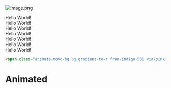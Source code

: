 ![image.png](https://cdn.jsdelivr.net/gh/baib-web/img/20240723123601.png)

<div className="text-red-500">Hello World!</div>
<div className="text-pink-500">Hello World!</div>
<div className="text-orange-500">Hello World!</div>
<div className="text-yellow-500">Hello World!</div>
<div className="text-green-500"> Hello World! </div>
<div className="text-teal-500"> Hello World! </div>
<div className="text-blue-500">Hello World!</div>


```html
<span class="animate-move-bg bg-gradient-to-r from-indigo-500 via-pink-500 to-indigo-500 bg-[length:400%] bg-clip-text text-transparent">Animated </span>
```

<h1><span class="animate-move-bg bg-gradient-to-r from-indigo-500 via-pink-500 to-indigo-500 bg-[length:400%] bg-clip-text text-transparent">Animated </span></h1> 
